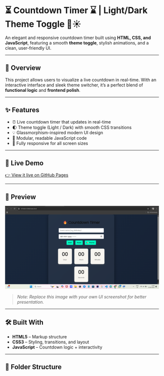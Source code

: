 # ⏳ Countdown Timer ⌛ | Light/Dark Theme Toggle 🌙☀️

An elegant and responsive countdown timer built using **HTML, CSS, and JavaScript**, featuring a smooth **theme toggle**, stylish animations, and a clean, user-friendly UI.

---

## 📍 Overview

This project allows users to visualize a live countdown in real-time. With an interactive interface and sleek theme switcher, it’s a perfect blend of **functional logic** and **frontend polish**.

---

## ✨ Features

- ⏰ Live countdown timer that updates in real-time
- 🌓 Theme toggle (Light / Dark) with smooth CSS transitions
- 💡 Glassmorphism-inspired modern UI design
- 🔧 Modular, readable JavaScript code
- 🎯 Fully responsive for all screen sizes

---

## 🚀 Live Demo

[👉 View it live on GitHub Pages](https://saurabhbhattdev.github.io/countdown-timer)

---

## 📸 Preview

![App Screenshot](./screenshot.png)

> *Note: Replace this image with your own UI screenshot for better presentation.*

---

## 🛠️ Built With

- **HTML5** – Markup structure
- **CSS3** – Styling, transitions, and layout
- **JavaScript** – Countdown logic + interactivity

---

## 📁 Folder Structure

